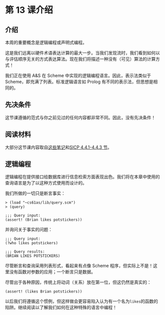 # 第 13 课介绍

## 介绍

本周的重要概念是逻辑编程或声明式编程。

这是我们远离以硬件术语表达计算的最大一步。当我们发现流时，我们看到如何以与评估顺序无关的方式表达算法。现在我们将描述一种没有（可见）算法的计算方式！

我们正在使用 A&S 在 Scheme 中实现的逻辑编程语言。因此，表示法类似于 Scheme，即充满了列表。标准逻辑语言如 Prolog 有不同的表示法，但思想是相同的。

## 先决条件

这节课遵循的范式与你之前见过的任何内容都非常不同。因此，没有先决条件！

## 阅读材料

大部分这节课内容取自[这些笔记](http://www-inst.eecs.berkeley.edu/~cs61as/reader/notes.pdf#page=102)和[SICP 4.4.1-4.4.3 节](http://mitpress.mit.edu/sicp/full-text/book/book-Z-H-29.html#%_sec_4.4)。

## 逻辑编程

逻辑编程在提供接口给数据库进行信息检索方面表现出色。我们将在本章中使用的查询语言是为了以这种方式使用而设计的。

我们所做的一切只是断言事实：

```
> (load "~cs61as/lib/query.scm")
> (query)

;;; Query input:
(assert! (Brian likes potstickers)) 
```

并询问关于事实的问题：

```
;;; Query input:
(?who likes potstickers)

;;; Query results:
(BRIAN LIKES POTSTICKERS) 
```

尽管断言和查询采用列表形式，看起来有点像 Scheme 程序，但实际上不是！这里没有函数对参数的应用；一个断言只是数据。

尽管出于各种原因，传统上将动词（关系）放在第一位，但这仍然是真实的：

```
(assert! (likes Brian potstickers)) 
```

以后我们将遵循这个惯例，但这样做会更容易陷入认为有一个名为`likes`的函数的陷阱。继续阅读以了解我们如何在这种特殊的语言中编程！
